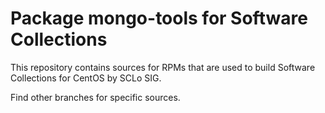 # Package mongo-tools for Software Collections

This repository contains sources for RPMs that are used
to build Software Collections for CentOS by SCLo SIG.

Find other branches for specific sources.
